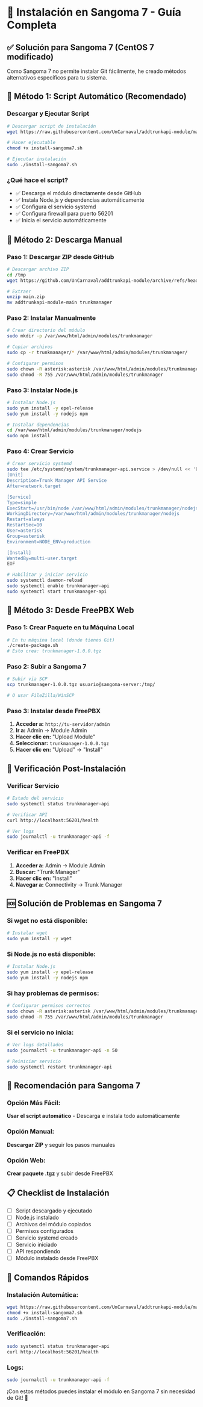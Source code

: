 # 🚀 Instalación en Sangoma 7 - Guía Completa

## ✅ **Solución para Sangoma 7 (CentOS 7 modificado)**

Como Sangoma 7 no permite instalar Git fácilmente, he creado métodos alternativos específicos para tu sistema.

## 🎯 **Método 1: Script Automático (Recomendado)**

### **Descargar y Ejecutar Script**
```bash
# Descargar script de instalación
wget https://raw.githubusercontent.com/UnCarnaval/addtrunkapi-module/main/install-sangoma7.sh

# Hacer ejecutable
chmod +x install-sangoma7.sh

# Ejecutar instalación
sudo ./install-sangoma7.sh
```

### **¿Qué hace el script?**
- ✅ Descarga el módulo directamente desde GitHub
- ✅ Instala Node.js y dependencias automáticamente
- ✅ Configura el servicio systemd
- ✅ Configura firewall para puerto 56201
- ✅ Inicia el servicio automáticamente

## 🎯 **Método 2: Descarga Manual**

### **Paso 1: Descargar ZIP desde GitHub**
```bash
# Descargar archivo ZIP
cd /tmp
wget https://github.com/UnCarnaval/addtrunkapi-module/archive/refs/heads/main.zip

# Extraer
unzip main.zip
mv addtrunkapi-module-main trunkmanager
```

### **Paso 2: Instalar Manualmente**
```bash
# Crear directorio del módulo
sudo mkdir -p /var/www/html/admin/modules/trunkmanager

# Copiar archivos
sudo cp -r trunkmanager/* /var/www/html/admin/modules/trunkmanager/

# Configurar permisos
sudo chown -R asterisk:asterisk /var/www/html/admin/modules/trunkmanager
sudo chmod -R 755 /var/www/html/admin/modules/trunkmanager
```

### **Paso 3: Instalar Node.js**
```bash
# Instalar Node.js
sudo yum install -y epel-release
sudo yum install -y nodejs npm

# Instalar dependencias
cd /var/www/html/admin/modules/trunkmanager/nodejs
sudo npm install
```

### **Paso 4: Crear Servicio**
```bash
# Crear servicio systemd
sudo tee /etc/systemd/system/trunkmanager-api.service > /dev/null << 'EOF'
[Unit]
Description=Trunk Manager API Service
After=network.target

[Service]
Type=simple
ExecStart=/usr/bin/node /var/www/html/admin/modules/trunkmanager/nodejs/app.js
WorkingDirectory=/var/www/html/admin/modules/trunkmanager/nodejs
Restart=always
RestartSec=10
User=asterisk
Group=asterisk
Environment=NODE_ENV=production

[Install]
WantedBy=multi-user.target
EOF

# Habilitar y iniciar servicio
sudo systemctl daemon-reload
sudo systemctl enable trunkmanager-api
sudo systemctl start trunkmanager-api
```

## 🎯 **Método 3: Desde FreePBX Web**

### **Paso 1: Crear Paquete en tu Máquina Local**
```bash
# En tu máquina local (donde tienes Git)
./create-package.sh
# Esto crea: trunkmanager-1.0.0.tgz
```

### **Paso 2: Subir a Sangoma 7**
```bash
# Subir via SCP
scp trunkmanager-1.0.0.tgz usuario@sangoma-server:/tmp/

# O usar FileZilla/WinSCP
```

### **Paso 3: Instalar desde FreePBX**
1. **Acceder a:** `http://tu-servidor/admin`
2. **Ir a:** Admin → Module Admin
3. **Hacer clic en:** "Upload Module"
4. **Seleccionar:** `trunkmanager-1.0.0.tgz`
5. **Hacer clic en:** "Upload" → "Install"

## 🔧 **Verificación Post-Instalación**

### **Verificar Servicio**
```bash
# Estado del servicio
sudo systemctl status trunkmanager-api

# Verificar API
curl http://localhost:56201/health

# Ver logs
sudo journalctl -u trunkmanager-api -f
```

### **Verificar en FreePBX**
1. **Acceder a:** Admin → Module Admin
2. **Buscar:** "Trunk Manager"
3. **Hacer clic en:** "Install"
4. **Navegar a:** Connectivity → Trunk Manager

## 🆘 **Solución de Problemas en Sangoma 7**

### **Si wget no está disponible:**
```bash
# Instalar wget
sudo yum install -y wget
```

### **Si Node.js no está disponible:**
```bash
# Instalar Node.js
sudo yum install -y epel-release
sudo yum install -y nodejs npm
```

### **Si hay problemas de permisos:**
```bash
# Configurar permisos correctos
sudo chown -R asterisk:asterisk /var/www/html/admin/modules/trunkmanager
sudo chmod -R 755 /var/www/html/admin/modules/trunkmanager
```

### **Si el servicio no inicia:**
```bash
# Ver logs detallados
sudo journalctl -u trunkmanager-api -n 50

# Reiniciar servicio
sudo systemctl restart trunkmanager-api
```

## 🎯 **Recomendación para Sangoma 7**

### **Opción Más Fácil:**
**Usar el script automático** - Descarga e instala todo automáticamente

### **Opción Manual:**
**Descargar ZIP** y seguir los pasos manuales

### **Opción Web:**
**Crear paquete .tgz** y subir desde FreePBX

## 📋 **Checklist de Instalación**

- [ ] Script descargado y ejecutado
- [ ] Node.js instalado
- [ ] Archivos del módulo copiados
- [ ] Permisos configurados
- [ ] Servicio systemd creado
- [ ] Servicio iniciado
- [ ] API respondiendo
- [ ] Módulo instalado desde FreePBX

## 🚀 **Comandos Rápidos**

### **Instalación Automática:**
```bash
wget https://raw.githubusercontent.com/UnCarnaval/addtrunkapi-module/main/install-sangoma7.sh
chmod +x install-sangoma7.sh
sudo ./install-sangoma7.sh
```

### **Verificación:**
```bash
sudo systemctl status trunkmanager-api
curl http://localhost:56201/health
```

### **Logs:**
```bash
sudo journalctl -u trunkmanager-api -f
```

¡Con estos métodos puedes instalar el módulo en Sangoma 7 sin necesidad de Git! 🎉
